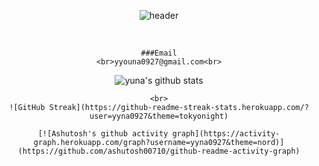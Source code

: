 <div align="center">

![header](https://capsule-render.vercel.app/api?type=waving&color:purple&height=300&section=header&text=WELCOME&fontSize=80&animation=fadeline&fontAlignV=38&desc=Yuna's%20GitHub%20Profile&descAlignY=70&descAlign=67)

<br>

    ###Email
    <br>yyouna0927@gmail.com<br>


![yuna's github stats](https://github-readme-stats.vercel.app/api?username=yyna0927&show_icons=true&theme=tokyonight)
 
    <br>
    ![GitHub Streak](https://github-readme-streak-stats.herokuapp.com/?user=yyna0927&theme=tokyonight)

    [![Ashutosh's github activity graph](https://activity-graph.herokuapp.com/graph?username=yyna0927&theme=nord)](https://github.com/ashutosh00710/github-readme-activity-graph)


</div>
